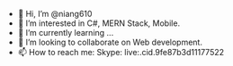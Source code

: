 - 👋 Hi, I’m @niang610
- 👀 I’m interested in C#, MERN Stack, Mobile.
- 🌱 I’m currently learning ...
- 💞️ I’m looking to collaborate on Web development.
- 📫 How to reach me: Skype: live:.cid.9fe87b3d11177522
 
